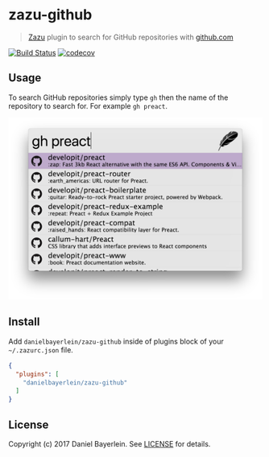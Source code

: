 # zazu-github

> [Zazu](https://github.com/tinytacoteam/zazu) plugin to search for GitHub repositories with [github.com](https://github.com)

[![Build Status](https://travis-ci.org/danielbayerlein/zazu-github.svg?branch=master)](https://travis-ci.org/danielbayerlein/zazu-github)
[![codecov](https://codecov.io/gh/danielbayerlein/zazu-github/branch/master/graph/badge.svg)](https://codecov.io/gh/danielbayerlein/zazu-github)

## Usage

To search GitHub repositories simply type `gh` then the name of the repository to search for.
For example `gh preact`.

![screenshot](./screenshot.png)

## Install

Add `danielbayerlein/zazu-github` inside of plugins block of your `~/.zazurc.json` file.

```json
{
  "plugins": [
    "danielbayerlein/zazu-github"
  ]
}
```

## License

Copyright (c) 2017 Daniel Bayerlein. See [LICENSE](./LICENSE.md) for details.
